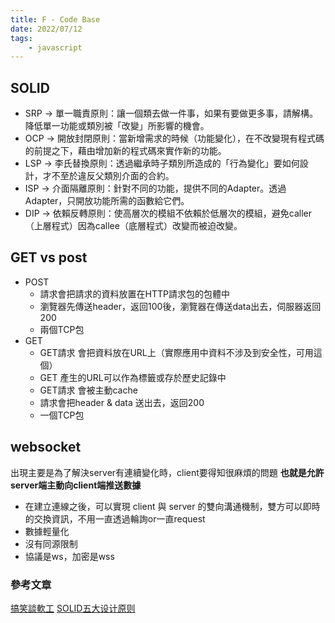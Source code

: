```yaml
---
title: F - Code Base
date: 2022/07/12
tags: 
    - javascript
---
```

## SOLID
* SRP -> 單一職責原則：讓一個類去做一件事，如果有要做更多事，請解構。降低單一功能或類別被「改變」所影響的機會。
* OCP -> 開放封閉原則：當新增需求的時候（功能變化），在不改變現有程式碼的前提之下，藉由增加新的程式碼來實作新的功能。
* LSP -> 李氏替換原則：透過繼承時子類別所造成的「行為變化」要如何設計，才不至於違反父類別介面的合約。
* ISP -> 介面隔離原則：針對不同的功能，提供不同的Adapter。透過Adapter，只開放功能所需的函數給它們。
* DIP -> 依賴反轉原則：使高層次的模組不依賴於低層次的模組，避免caller（上層程式）因為callee（底層程式）改變而被迫改變。

## GET vs post
* POST
  * 請求會把請求的資料放置在HTTP請求包的包體中
  * 瀏覽器先傳送header，返回100後，瀏覽器在傳送data出去，伺服器返回200
  * 兩個TCP包
* GET
  * GET請求 會把資料放在URL上（實際應用中資料不涉及到安全性，可用這個）
  * GET 產生的URL可以作為標籤或存於歷史記錄中
  * GET請求 會被主動cache
  * 請求會把header & data 送出去，返回200
  * 一個TCP包

## websocket
出現主要是為了解決server有連續變化時，client要得知很麻煩的問題
**也就是允許server端主動向client端推送數據**
* 在建立連線之後，可以實現 client 與 server 的雙向溝通機制，雙方可以即時的交換資訊，不用一直透過輪詢or一直request
* 數據輕量化
* 沒有同源限制
* 協議是ws，加密是wss



### 參考文章
[搞笑談軟工](http://teddy-chen-tw.blogspot.com/2014/04/solid.html)
[SOLID五大设计原则](https://juejin.cn/post/7015582644645675044)

